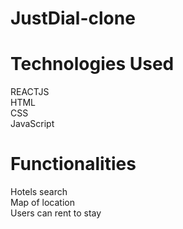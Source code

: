 # JustDial-clone


# Technologies Used 
REACTJS <br/>
HTML <br/>
CSS <br/>
JavaScript <br/>



# Functionalities
Hotels search <br/>
Map of location <br/>
Users can rent to stay <br/>





